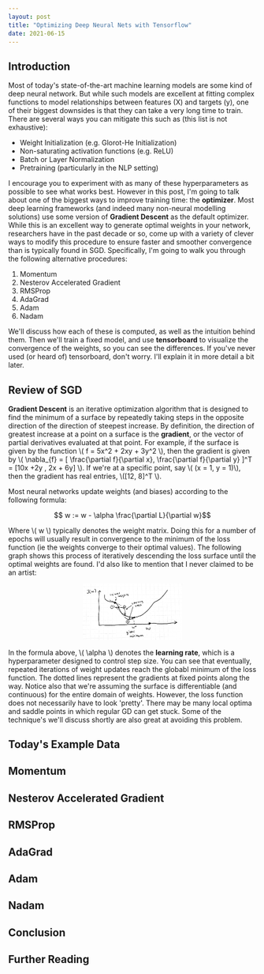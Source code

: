 ```yaml
---
layout: post
title: "Optimizing Deep Neural Nets with Tensorflow"
date: 2021-06-15
---
```


## Introduction

Most of today's state-of-the-art machine learning models are some kind of deep neural network. But while such models are excellent at fitting complex functions to model relationships between features (X) and targets (y), one of their biggest downsides is that they can take a very long time to train. There are several ways you can mitigate this such as (this list is not exhaustive):
- Weight Initialization (e.g. Glorot-He Initialization)
- Non-saturating activation functions (e.g. ReLU)
- Batch or Layer Normalization
- Pretraining (particularly in the NLP setting)

I encourage you to experiment with as many of these hyperparameters as possible to see what works best. However in this post, I'm going to talk about one of the biggest ways to improve training time: the __optimizer__. Most deep learning frameworks (and indeed many non-neural modelling solutions) use some version of __Gradient Descent__ as the default optimizer. While this is an excellent way to generate optimal weights in your network, researchers have in the past decade or so, come up with a variety of clever ways to modify this procedure to ensure faster and smoother convergence than is typically found in SGD. Specifically, I'm going to walk you through the following alternative procedures:
1. Momentum
2. Nesterov Accelerated Gradient
3. RMSProp
4. AdaGrad
5. Adam
6. Nadam

We'll discuss how each of these is computed, as well as the intuition behind them. Then we'll train a fixed model, and use __tensorboard__ to visualize the convergence of the weights, so you can see the differences. If you've never used (or heard of) tensorboard, don't worry. I'll explain it in more detail a bit later.

## Review of SGD

__Gradient Descent__ is an iterative optimization algorithm that is designed to find the minimum of a surface by repeatedly taking steps in the opposite direction of the direction of steepest increase. By definition, the direction of greatest increase at a point on a surface is the __gradient__, or the vector of partial derivatives evaluated at that point. For example, if the surface is given by the function \\( f = 5x^2 + 2xy + 3y^2 \\), then the gradient is given by \\( \nabla_{f} = [ \frac{\partial f}{\partial x}, \frac{\partial f}{\partial y} ]^T = [10x +2y , 2x + 6y] \\). If we're at a specific point, say \\( (x = 1, y = 1)\\), then the gradient has real entries, \\([12, 8]^T \\). 

Most neural networks update weights (and biases) according to the following formula:

$$ w := w - \alpha \frac{\partial L}{\partial w}$$

Where \\( w \\) typically denotes the weight matrix. Doing this for a number of epochs will usually result in convergence to the minimum of the loss function (ie the weights converge to their optimal values). The following graph shows this process of iteratively descending the loss surface until the optimal weights are found. I'd also like to mention that I never claimed to be an artist: 

<center><img src="/img/sgd.png" width = "40%" alt = "SGD"></center>

In the formula above, \\( \alpha \\) denotes the __learning rate__, which is a hyperparameter designed to control step size. You can see that eventually, repeated iterations of weight updates reach the globabl minimum of the loss function. The dotted lines represent the gradients at fixed points along the way. Notice also that we're assuming the surface is differentiable (and continuous) for the entire domain of weights. However, the loss function does not necessarily have to look 'pretty'. There may be many local optima and saddle points in which regular GD can get stuck. Some of the technique's we'll discuss shortly are also great at avoiding this problem.

## Today's Example Data 

## Momentum

## Nesterov Accelerated Gradient

## RMSProp

## AdaGrad

## Adam

## Nadam

## Conclusion

## Further Reading